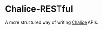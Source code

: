 # Chalice-RESTful

A more structured way of writing [Chalice](https://github.com/aws/chalice) APIs.

